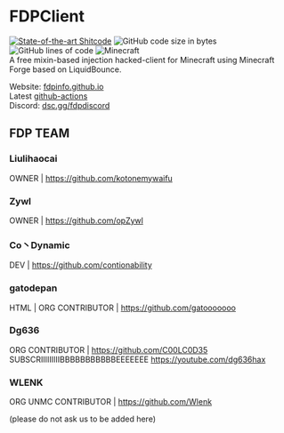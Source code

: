 # FDPClient 
[![State-of-the-art Shitcode](https://img.shields.io/static/v1?label=State-of-the-art&message=Shitcode&color=7B5804)](https://github.com/trekhleb/state-of-the-art-shitcode)
![GitHub code size in bytes](https://img.shields.io/github/languages/code-size/SkidderMC/FDPClient)
![GitHub lines of code](https://tokei.rs/b1/github/SkidderMC/FDPClient)
![Minecraft](https://img.shields.io/badge/game-Minecraft-brightgreen)  
A free mixin-based injection hacked-client for Minecraft using Minecraft Forge based on LiquidBounce.

Website: [fdpinfo.github.io](https://fdpinfo.github.io)  
Latest [github-actions](https://github.com/SkidderMC/FDPClient/actions/workflows/build.yml?query=event%3Apush)  
Discord: [dsc.gg/fdpdiscord](https://dsc.gg/fdpdiscord)

## FDP TEAM

### Liulihaocai
OWNER | https://github.com/kotonemywaifu

 ### Zywl
OWNER | https://github.com/opZywl

### Co丶Dynamic 
DEV | https://github.com/contionability

### gatodepan
HTML | ORG CONTRIBUTOR | https://github.com/gatooooooo

### Dg636
ORG CONTRIBUTOR | https://github.com/C00LC0D35
SUBSCRIIIIIIIIIBBBBBBBBBBBEEEEEEE https://youtube.com/dg636hax

### WLENK 
ORG UNMC CONTRIBUTOR | https://github.com/Wlenk

(please do not ask us to be added here)
